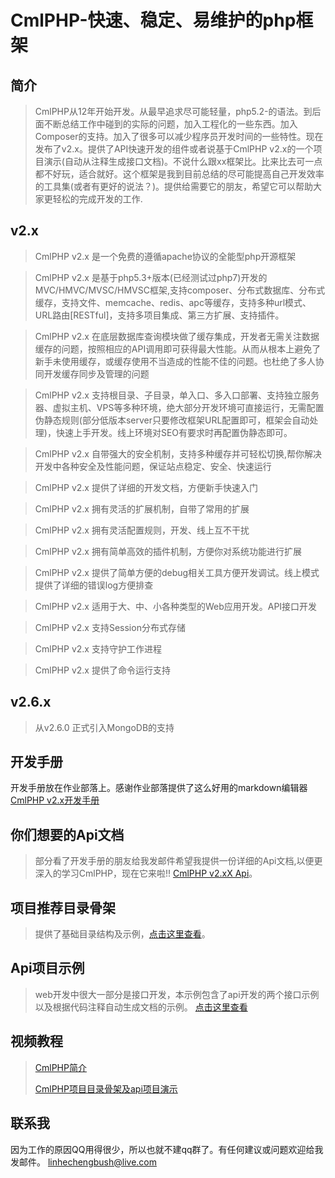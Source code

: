 # CmlPHP-快速、稳定、易维护的php框架

## 简介

> CmlPHP从12年开始开发。从最早追求尽可能轻量，php5.2-的语法。到后面不断总结工作中碰到的实际的问题，加入工程化的一些东西。加入Composer的支持。加入了很多可以减少程序员开发时间的一些特性。现在发布了v2.x。提供了API快速开发的组件或者说基于CmlPHP v2.x的一个项目演示(自动从注释生成接口文档)。不说什么跟xx框架比。比来比去可一点都不好玩，适合就好。这个框架是我到目前总结的尽可能提高自己开发效率的工具集(或者有更好的说法？)。提供给需要它的朋友，希望它可以帮助大家更轻松的完成开发的工作.

## v2.x

> CmlPHP v2.x 是一个免费的遵循apache协议的全能型php开源框架

> CmlPHP v2.x 是基于php5.3+版本(已经测试过php7)开发的MVC/HMVC/MVSC/HMVSC框架,支持composer、分布式数据库、分布式缓存，支持文件、memcache、redis、apc等缓存，支持多种url模式、URL路由[RESTful]，支持多项目集成、第三方扩展、支持插件。

> CmlPHP v2.x 在底层数据库查询模块做了缓存集成，开发者无需关注数据缓存的问题，按照相应的API调用即可获得最大性能。从而从根本上避免了新手未使用缓存，或缓存使用不当造成的性能不佳的问题。也杜绝了多人协同开发缓存同步及管理的问题

> CmlPHP v2.x 支持根目录、子目录，单入口、多入口部署、支持独立服务器、虚拟主机、VPS等多种环境，绝大部分开发环境可直接运行，无需配置伪静态规则(部分低版本server只要修改框架URL配置即可，框架会自动处理)，快速上手开发。线上环境对SEO有要求时再配置伪静态即可。

> CmlPHP v2.x 自带强大的安全机制，支持多种缓存并可轻松切换,帮你解决开发中各种安全及性能问题，保证站点稳定、安全、快速运行

> CmlPHP v2.x 提供了详细的开发文档，方便新手快速入门

> CmlPHP v2.x 拥有灵活的扩展机制，自带了常用的扩展

> CmlPHP v2.x 拥有灵活配置规则，开发、线上互不干扰

> CmlPHP v2.x 拥有简单高效的插件机制，方便你对系统功能进行扩展

> CmlPHP v2.x 提供了简单方便的debug相关工具方便开发调试。线上模式提供了详细的错误log方便排查

> CmlPHP v2.x 适用于大、中、小各种类型的Web应用开发。API接口开发

> CmlPHP v2.x 支持Session分布式存储

> CmlPHP v2.x 支持守护工作进程

> CmlPHP v2.x 提供了命令运行支持

## v2.6.x
> 从v2.6.0 正式引入MongoDB的支持

## 开发手册
开发手册放在作业部落上。感谢作业部落提供了这么好用的markdown编辑器
[CmlPHP v2.x开发手册](https://www.zybuluo.com/linhecheng/note/226146 "CmlPHP v2.x开发手册")

## 你们想要的Api文档
> 部分看了开发手册的朋友给我发邮件希望我提供一份详细的Api文档,以便更深入的学习CmlPHP，现在它来啦!! [CmlPHP v2.xX Api](http://cmlphp-api.51beautylife.com/)。

## 项目推荐目录骨架
> 提供了基础目录结构及示例，[点击这里查看](http://git.oschina.net/linhecheng/cmlphp2.5-demo-proj)。

## Api项目示例
> web开发中很大一部分是接口开发，本示例包含了api开发的两个接口示例以及根据代码注释自动生成文档的示例。 [点击这里查看](http://git.oschina.net/linhecheng/cmlphp2.5-demo-api)


## 视频教程
> [CmlPHP简介](http://v.youku.com/v_show/id_XMTQwNTc1MTI0MA==.html)
> 
> [CmlPHP项目目录骨架及api项目演示](http://v.youku.com/v_show/id_XMTQwNTc4MDk2OA==.html)

## 联系我
因为工作的原因QQ用得很少，所以也就不建qq群了。有任何建议或问题欢迎给我发邮件。 linhechengbush@live.com